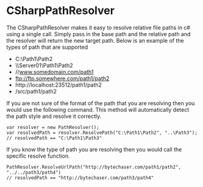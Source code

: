 CSharpPathResolver
==================
The CSharpPathResolver makes it easy to resolve relative file paths in c# using a single call. Simply pass in the base path and the relative path and the resolver will return the new target path.
Below is an example of the types of path that are supported
* C:\Path1\Path2
* \\\\Server01\Path1\Path2
* //www.somedomain.com/path1
* ftp://ftp.somewhere.com/path1/path2
* http://localhost:23512/path1/path2
* /src/path1/path2

If you are not sure of the format of the path that you are resolving then you would use the following command. This method will automatically detect the path style and resolve it correctly.
```
var resolver = new PathResolver();
var resolvedPath = resolver.ResolvePath("C:\Path1\Path2", "..\Path3");
// resolvedPath == "C:\Path1\Path3"
```
If you know the type of path you are resolving then you would call the specific resolve function.
``` 
PathResolver.ResolveUrlPath("http://bytechaser.com/path1/path2", "../../path3/path4")
// resolvedPath == "http://bytechaser.com/path3/path4"
```
